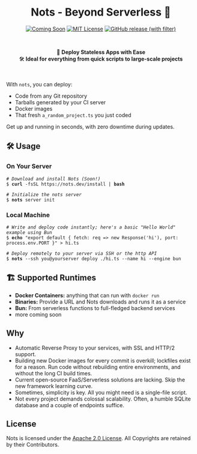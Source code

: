<h1 align="center"> Nots - Beyond Serverless 🌟</h1>

<p align="center">
  <a href="https://github.com/yourrepo/nots"><img src="https://img.shields.io/badge/Status-Coming%20Soon-yellow.svg" alt="Coming Soon"></a>
  <a href="https://opensource.org/licenses/MIT"><img src="https://img.shields.io/badge/License-MIT-green.svg" alt="MIT License"></a>
  <a href="https://github.com/explodingcamera/nots/releases"><img alt="GitHub release (with filter)" src="https://img.shields.io/github/v/release/explodingcamera/nots?filter=nots-cli*&style=social"></a>
</p>

<br>

<p align="center">
    🚀 <strong>Deploy Stateless Apps with Ease</strong><br>
    🛠 <strong>Ideal for everything from quick scripts to large-scale projects</strong>
</p>

<br>

With `nots`, you can deploy:
- Code from any Git repository
- Tarballs generated by your CI server
- Docker images
- That fresh `a_random_project.ts` you just coded

Get up and running in seconds, with zero downtime during updates.

## 🛠 Usage
### On Your Server
<pre><code><i># Download and install Nots (Soon!)</i>
$ <b>curl</b> -fsSL https://nots.dev/install | <b>bash</b>

<i># Initialize the nots server</i>
$ <b>nots</b> server init
</code></pre>

### Local Machine
<pre><code><i># Write and deploy code instantly; here's a basic "Hello World" example using Bun</i>
$ <b>echo</b> "export default { fetch: req => new Response('hi'), port: process.env.PORT }" > hi.ts

<i># Deploy remotely to your server via SSH or the http API</i>
$ <b>nots</b> --ssh you@yourserver deploy ./hi.ts --name hi --engine bun
</code></pre>

## 🏗 Supported Runtimes
- **Docker Containers:** anything that can run with `docker run`
- **Binaries:** Provide a URL and Nots downloads and runs it as a service
- **Bun:** From serverless functions to full-fledged backend services
- more coming soon

## Why
* Automatic Reverse Proxy to your services, with SSL and HTTP/2 support.
* Building new Docker images for every commit is overkill; lockfiles exist for a reason. Run code without rebuilding entire environments, and without the long CI build times.
* Current open-source FaaS/Serverless solutions are lacking. Skip the new framework learning curve.
* Sometimes, simplicity is key. All you might need is a single-file script.
* Not every project demands colossal scalability. Often, a humble SQLite database and a couple of endpoints suffice.

## License

Nots is licensed under the [Apache 2.0 License](./LICENSE). All Copyrights are retained by their Contributors.